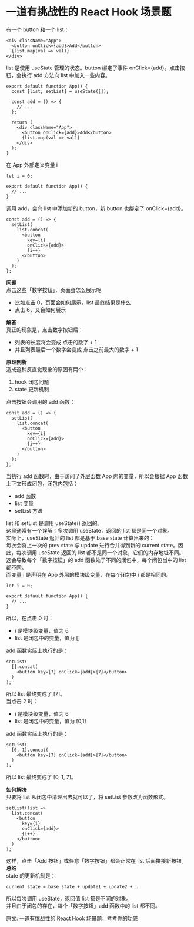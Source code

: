 # 一道有挑战性的 React Hook 场景题
有一个 button 和一个 list：  
``` 
<div className="App">
  <button onClick={add}>Add</button>
  {list.map(val => val)}
</div>
```
list 是使用 useState 管理的状态。button 绑定了事件 onClick={add}。点击按钮，会执行 add 方法向 list 中加入一些内容。  
``` 
export default function App() {
  const [list, setList] = useState([]);

  const add = () => {
    // ...
  };

  return (
    <div className="App">
      <button onClick={add}>Add</button>
      {list.map(val => val)}
    </div>
  );
}
```
在 App 外部定义变量 i  
``` 
let i = 0;

export default function App() {
  // ...
}
```
调用 add，会向 list 中添加新的 button，新 button 也绑定了 onClick={add}。  
``` 
const add = () => {
  setList(
    list.concat(
      <button 
        key={i} 
        onClick={add}>
        {i++}
      </button>
    )
  );
};
```
**问题**  
点击这些「数字按钮」，页面会怎么展示呢  
- 比如点击 0，页面会如何展示，list 最终结果是什么
- 点击 6，又会如何展示

**解答**  
真正的现象是，点击数字按钮后：  
- 列表的长度将会变成 点击的数字 + 1
- 并且列表最后一个数字会变成 点击之前最大的数字 + 1

**原理剖析**  
造成这种反直觉现象的原因有两个：  
1. hook 闭包问题
2. state 更新机制

点击按钮会调用的 add 函数：  
``` 
const add = () => {
  setList(
    list.concat(
      <button 
        key={i} 
        onClick={add}>
        {i++}
      </button>
    )
  );
};
```
当执行 add 函数时，由于访问了外层函数 App 内的变量，所以会根据 App 函数上下文形成闭包，闭包内包括：
- add 函数
- list 变量
- setList 方法

list 和 setList 是调用 useState() 返回的。  
这里通常有一个误解：多次调用 useState，返回的 list 都是同一个对象。  
实际上，useState 返回的 list 都是基于 base state 计算出来的：  
每次会将上一次的 prev state 与 update 进行合并得到新的 current state。因此，每次调用 useState 返回的 list 都不是同一个对象，它们的内存地址不同。  
这会导致每个「数字按钮」的 add 函数处于不同的闭包中，每个闭包当中的 list 都不同。  
而变量 i 是声明在 App 外层的模块级变量，在每个闭包中 i 都是相同的。  
``` 
let i = 0;

export default function App() {
  // ...
}
```
所以，在点击 0 时：  
- i 是模块级变量，值为 6
- list 是闭包中的变量，值为 []

add 函数实际上执行的是：  
``` 
setList(
  [].concat(
    <button key={7} onClick={add}>{7}</button>
  )
);
```
所以 list 最终变成了 [7]。  
当点击 2 时：  
- i 是模块级变量，值为 6
- list 是闭包中的变量，值为 [0,1]

add 函数实际上执行的是：  
``` 
setList(
  [0, 1].concat(
    <button key={7} onClick={add}>{7}</button>
  )
);
```
所以 list 最终变成了 [0, 1, 7]。  

**如何解决**  
只要将 list 从闭包中清理出去就可以了，将 setList 参数改为函数形式。  
``` 
setList(list => 
  list.concat(
    <button 
      key={i} 
      onClick={add}>
      {i++}
    </button>
  )
);
```
这样，点击「Add 按钮」或任意「数字按钮」都会正常在 list 后面拼接新按钮。  
**总结**  
state 的更新机制是：  
``` 
current state = base state + update1 + update2 + …
```
所以每次调用 useState，返回值 list 都是不同的对象。  
并且由于闭包的存在，每个「数字按钮」add 函数中的 list 都不同。

原文: 
[一道有挑战性的 React Hook 场景题，考考你的功底](https://mp.weixin.qq.com/s/nvcuZuoPmmeQ0vgDk4-3CA)
